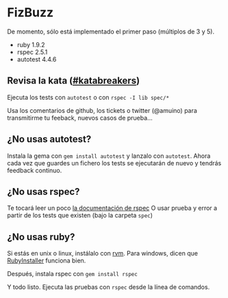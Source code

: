 FizBuzz
=======
De momento, sólo está implementado el primer paso (múltiplos de 3 y 5).

* ruby 1.9.2
* rspec 2.5.1
* autotest 4.4.6

Revisa la kata ([#katabreakers](http://blog.abelmuino.com/2011/01/katabreakers-peer-review-de-12meses12katas.html))
------------------------------
Ejecuta los tests con `autotest` o con `rspec -I lib spec/*`

Usa los comentarios de github, los tickets o twitter (@amuino) para
transmitirme tu feeback, nuevos casos de prueba...

¿No usas autotest?
------------------
Instala la gema con `gem install autotest` y lanzalo con `autotest`.
Ahora cada vez que guardes un fichero los tests se ejecutarán de nuevo y tendrás feedback continuo.

¿No usas rspec?
---------------
Te tocará leer un poco [la documentación de rspec](http://relishapp.com/rspec)
O usar prueba y error a partir de los tests que existen (bajo la carpeta `spec`)

¿No usas ruby?
--------------
Si estás en unix o linux, instálalo con [rvm](http://rvm.beginrescueend.com/).
Para windows, dicen que [RubyInstaller](http://rubyinstaller.org/) funciona bien. 

Después, instala rspec con `gem install rspec`

Y todo listo. Ejecuta las pruebas con `rspec` desde la línea de comandos.